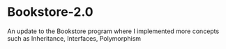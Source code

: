 # Bookstore-2.0
An update to the Bookstore program where I implemented more concepts such as Inheritance, Interfaces, Polymorphism
